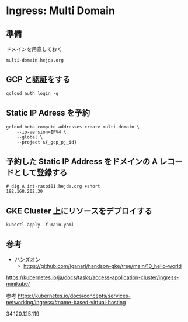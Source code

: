 # Ingress: Multi Domain

## 準備

ドメインを用意しておく

```
multi-domain.hejda.org
```

## GCP と認証をする

```
gcloud auth login -q
```

## Static IP Adress を予約

```
gcloud beta compute addresses create multi-domain \
    --ip-version=IPV4 \
    --global \
    --project ${_gcp_pj_id}
```

## 予約した Static IP Address をドメインの A レコードとして登録する

```
# dig A int-raspi01.hejda.org +short
192.168.202.30
```

## GKE Cluster 上にリソースをデプロイする

```
kubectl apply -f main.yaml
```

## 参考

+ ハンズオン
  + https://github.com/iganari/handson-gke/tree/main/10_hello-world


https://kubernetes.io/ja/docs/tasks/access-application-cluster/ingress-minikube/

参考
https://kubernetes.io/docs/concepts/services-networking/ingress/#name-based-virtual-hosting

34.120.125.119